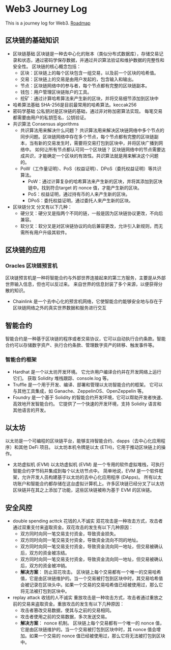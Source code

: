 # Web3 Journey Log
This is a journey log for Web3.
[Roadmap](https://roadmap.sh/blockchain)

## 区块链的基础知识
- 区块链基础
  区块链是一种去中心化的账本（类似分布式数据库），存储交易记录和状态，通过密码学保存数据，并通过共识算法验证和维护数据的完整性和安全性。
区块链的核心概念包括：
    - 区块：区块链上的每个区块包含一组交易，以及前一个区块的哈希值。
    - 交易：区块链上的交易是由用户发起的，包含输入和输出。
    - 节点：区块链网络中的参与者，每个节点都有完整的区块链副本。
    - 钱包：用户管理区块链账户的工具。
    - 挖矿：通过计算哈希算法来产生新的区块，并将交易细节添加到区块中
- 哈希算法基础
    SHA-256是目前最常用的哈希算法。keccak256
- 密码学基础
    公私钥对是区块链的基础，通过非对称加密算法实现。
    每笔交易都需要由用户的私钥签名，公钥验证。
- 共识算法 Consensus algorithms
    - 共识算法用来解决什么问题？
        共识算法用来解决区块链网络中多个节点的同步问题。区块链网络中存在多个节点，每个节点都有完整的区块链副本，当有新的交易发生时，需要将交易打包到区块中，并将区块广播到网络中。
        如何让所有节点都认可同一个区块链？
    区块链网络中的节点需要达成共识，才能确定一个区块的有效性。共识算法就是用来解决这个问题的。
    - PoW（工作量证明）、PoS（权益证明）、DPoS（委托权益证明）等共识算法。
        - PoW：通过计算复杂的哈希算法来产生新的区块，并将其添加到区块链中。找到符合target 的 nonce 值，才能产生新的区块。
        - PoS：权益证明，通过持有币的人来产生新的区块。
        - DPoS：委托权益证明，通过委托人来产生新的区块。
- 区块链分叉
    分叉有以下几种：
    - 硬分叉：硬分叉是指两个不同的链，一般是因为区块链协议更改，不向后兼容。
    - 软分叉：软分叉是对区块链协议的向后兼容更改，允许引入新规则，而无需所有用户升级其软件。

## 区块链的应用
### Oracles 区块链预言机
区块链预言机是一种将智能合约与外部世界连接起来的第三方服务，主要是从外部世界输入信息，但也可以反过来。 来自世界的信息封装了多个来源，以便获得分散的知识。
- Chainlink 是一个去中心化的预言机网络，它使智能合约能够安全地与存在于区块链网络之外的真实世界数据和服务进行交互

## 智能合约
智能合约是一种基于区块链的程序或者交易协议，它可以自动执行合约条款。智能合约可以存储数字资产、执行合约条款、管理数字资产的转移、触发事件等。
### 智能合约框架
- Hardhat 是一个以太坊开发环境。 它允许用户编译合约并在开发网络上运行它们。 获取 Solidity 堆栈跟踪、console.log 等。
- Truffle 是一个用于开发、编译、部署和管理以太坊智能合约的框架。 它可以与其他工具集成，如 Ganache、ZeppelinOS、OpenZeppelin 等。
- Foundry 是一个基于 Solidity 的智能合约开发环境，它可以帮助开发者快速、高效地开发智能合约。 它提供了一个快速的开发环境，支持 Solidity 语言和其他语言的开发。

## 以太坊
以太坊是一个可编程的区块链平台，能够支持智能合约、dapps（去中心化应用程序）和其他 DeFi 项目。 以太坊本机令牌是以太 (ETH)，它用于推动区块链上的操作。
- 太坊虚拟机 (EVM) 
    以太坊虚拟机 (EVM) 是一个专用的软件虚拟堆栈，可执行智能合约字节码并集成到每个以太坊节点中。 简单地说，EVM 是一个软件框架，允许开发人员构建基于以太坊的去中心化应用程序 (DApps)。 所有以太坊账户和智能合约都存储在这台虚拟计算机上。许多区块链已经分叉了以太坊区块链并在其之上添加了功能，这些区块链被称为基于 EVM 的区块链。

## 安全风控
- double spending acttck 花钱的人不诚实
    双花攻击是一种攻击方式，攻击者通过双重支付来盗取资金。双花攻击的发生有以下几种原因：
    - 双方同时向同一笔交易支付资金，导致资金损失。
    - 双方同时向同一笔交易支付资金，导致资金流向不同的地址。
    - 双方同时向同一笔交易支付资金，导致资金流向同一地址，但交易被确认后，双方的资金被冻结。
    - 双方同时向同一笔交易支付资金，导致资金流向同一地址，但交易被确认后，双方的资金被冲销。
    - **解决方案**： 防止双花攻击。 区块链上每个交易都有一个唯一的交易哈希值，它是由区块链维护的。当一个交易被打包到区块中时，其交易哈希值会被记录在区块头中。如果一个交易的交易哈希值已经被使用过，那么它将无法被打包到区块中。
- replay attack  收钱的人不诚实
    重放攻击是一种攻击方式，攻击者通过重放之前的交易来盗取资金。重放攻击的发生有以下几种原因：
    - 攻击者篡改交易数据，使其与之前的交易相同。
    - 攻击者使用之前的交易数据，多次发送交易。
    - **解决方案**： nonce 机制。 区块链上每个交易都有一个唯一的 nonce 值，它是由区块链维护的。当一个交易被打包到区块中时，其 nonce 值会增加。如果一个交易的 nonce 值已经被使用过，那么它将无法被打包到区块中。